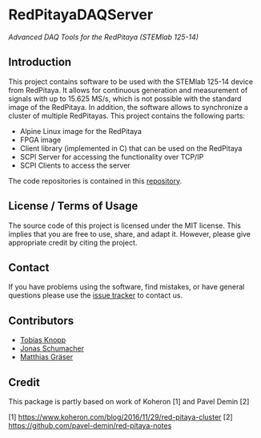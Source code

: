 # RedPitayaDAQServer

*Advanced DAQ Tools for the RedPitaya (STEMlab 125-14)*

## Introduction

This project contains software to be used with the STEMlab 125-14 device from RedPitaya. It allows for continuous generation and measurement of signals with up to 15.625 MS/s, which is not possible with the standard image of the RedPitaya. In addition, the software allows to synchronize a cluster of multiple RedPitayas. This project contains the following parts:
* Alpine Linux image for the RedPitaya
* FPGA image
* Client library (implemented in C) that can be used on the RedPitaya
* SCPI Server for accessing the functionality over TCP/IP
* SCPI Clients to access the server

The code repositories is contained in this [repository](https://github.com/tknopp/RedPitayaDAQServer).


## License / Terms of Usage

The source code of this project is licensed under the MIT license. This implies that
you are free to use, share, and adapt it. However, please give appropriate credit
by citing the project.

## Contact

If you have problems using the software, find mistakes, or have general questions please use
the [issue tracker](https://github.com/tknopp/RedPitayaDAQServer/issues) to contact us.

## Contributors

* [Tobias Knopp](https://www.tuhh.de/ibi/people/tobias-knopp-head-of-institute.html)
* [Jonas Schumacher](https://www.imt.uni-luebeck.de/institute/staff/jonas-schumacher.html)
* [Matthias Gräser](https://www.tuhh.de/ibi/people/matthias-graeser.html)

## Credit

This package is partly based on work of Koheron [1] and Pavel Demin [2]

[1] https://www.koheron.com/blog/2016/11/29/red-pitaya-cluster
[2] https://github.com/pavel-demin/red-pitaya-notes
